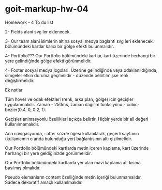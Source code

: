 # goit-markup-hw-04

Homework - 4
To do list

2- Fields alani svg ler eklenecek.

3- Our team alani isimlerin altina sosyal medya baglanti svg leri eklenecek. bölümündeki kartlar kalıcı bir gölge efekti bulunmalıdır.

4- Portfolio??? Our Portfolio bölümündeki kartlar, kart üzerinde herhangi bir yere gelindiğinde gölge efekti görünmelidir.

4- Footer sosyal medya logolari. Üzerine gelindiğinde veya odaklanıldığında, simgeler etkin duruma geçmelidir - düzende belirtilmişse renk değiştirmelidir.

Ek notlar

Tüm hover ve odak efektleri (renk, arka plan, gölge) için geçişler uygulanmalıdır. Zaman - 250ms, zaman dağılım fonksiyonu - cubic-bezier(0.4, 0, 0.2, 1).

Geçişler animasyonlu özellikleri açıkça belirtir. Hiçbir yerde bir all değeri kullanılmamalıdır.

Ana navigasyonda, ::after sözde öğesi kullanılarak, geçerli sayfanın (kullanıcının o anda bulunduğu yer) bağlantısının altı çizilmelidir.

Our Portfolio bölümündeki kartlarda metin içeren kaplama, kart üzerinde herhangi bir yere geldiğinizde görünmelidir.

Our Portfolio bölümündeki kartlarda yer alan mavi kaplama alt kısma basılmış olmalıdır.

Pseudo elemanların content özelliğinde metin içeriği bulunmamalıdır. Sadece dekoratif amaçlı kullanılmalıdır.
